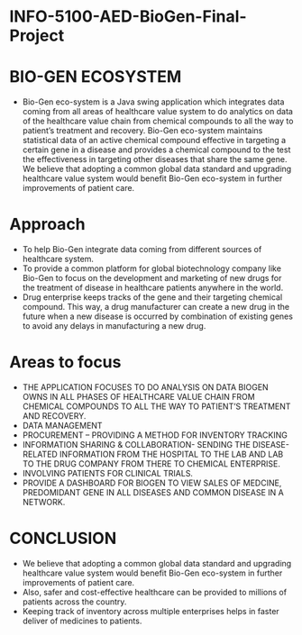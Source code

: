 # INFO-5100-AED-BioGen-Final-Project

# BIO-GEN ECOSYSTEM

* Bio-Gen eco-system is a Java swing application which integrates data coming from all areas of healthcare value system to do analytics on data of the healthcare value chain from chemical compounds to all the way to patient’s treatment and recovery. Bio-Gen eco-system maintains statistical data of an active chemical compound effective in targeting a certain gene in a disease and provides a chemical compound to the test the effectiveness in targeting other diseases that share the same gene. We believe that adopting a common global data standard and upgrading healthcare value system would benefit Bio-Gen eco-system in further improvements of patient care.

# Approach

*	To help Bio-Gen integrate data coming from different sources of healthcare system. 
*	To provide a common platform for global biotechnology company like Bio-Gen to focus on the development and marketing of new drugs for the   treatment of disease in healthcare patients anywhere in the world.
*	Drug enterprise keeps tracks of the gene and their targeting chemical compound. This way, a drug manufacturer can create a new drug in     the future when a new disease is occurred by combination of existing genes to avoid any delays in manufacturing a new drug.

# Areas to focus

* THE APPLICATION FOCUSES TO DO ANALYSIS ON DATA BIOGEN OWNS IN ALL PHASES OF HEALTHCARE VALUE CHAIN FROM CHEMICAL COMPOUNDS TO ALL THE WAY  TO PATIENT’S TREATMENT AND RECOVERY.
* DATA MANAGEMENT
* PROCUREMENT – PROVIDING A METHOD FOR INVENTORY TRACKING
* INFORMATION SHARING & COLLABORATION- SENDING THE DISEASE-RELATED INFORMATION FROM THE HOSPITAL TO THE LAB AND LAB TO THE DRUG COMPANY  FROM THERE TO CHEMICAL ENTERPRISE.
* INVOLVING PATIENTS FOR CLINICAL TRIALS.
* PROVIDE A DASHBOARD FOR BIOGEN TO VIEW SALES OF MEDCINE, PREDOMIDANT GENE IN ALL DISEASES AND COMMON DISEASE IN A NETWORK.

# CONCLUSION

* We believe that adopting a common global data standard and upgrading healthcare value system would benefit Bio-Gen eco-system in further improvements of patient care. 
* Also, safer and cost-effective healthcare can be provided to millions of patients across the country.
* Keeping track of inventory across multiple enterprises helps in faster deliver of medicines to patients.

